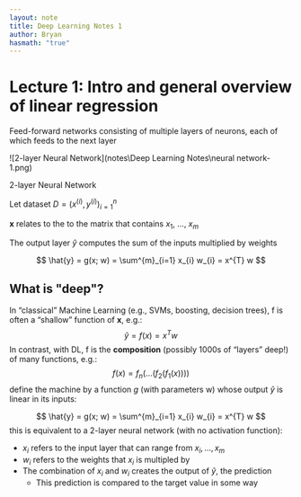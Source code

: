 ```yaml
---
layout: note
title: Deep Learning Notes 1
author: Bryan
hasmath: "true"
---
```


# Lecture 1: Intro and general overview of linear regression

Feed-forward networks consisting of multiple layers of neurons, each of which feeds to the next layer 

![2-layer Neural Network](notes\Deep Learning Notes\neural network-1.png)

2-layer Neural Network

Let dataset $D =  {(x^{(i)}, y^{(i)})}^{n}_{i=1}$

**x** relates to the to the matrix that contains $x_1$, ..., $x_m$

The output layer $\hat{y}$ computes the sum of the inputs multiplied by weights

$$
\hat{y} = g(x; w) = \sum^{m}_{i=1} x_{i} w_{i} = x^{T} w
$$

## What is "deep"?

In “classical” Machine Learning (e.g., SVMs, boosting, decision trees), f
is often a “shallow” function of **x**, e.g.:
$$
\hat{y} = f(x) = x^{T} w
$$
In contrast, with DL, f is the **composition** (possibly 1000s
of “layers” deep!) of many functions, e.g.:
$$
f(x) = f_n ( ... (f_2 (f_1 (x))))
$$
define the machine by a function *g* (with parameters w) whose output $\hat{y}$ is linear in its inputs:

$$
\hat{y} = g(x; w) = \sum^{m}_{i=1} x_{i} w_{i} = x^{T} w
$$
this is equivalent to a 2-layer neural network (with no activation function):

- $x_{i}$ refers to the input layer that can range from $x_{i}, ..., x_{m}$
- $w_i$ refers to the weights that $x_i$ is multipled by
- The combination of $x_i$ and $w_i$ creates the output of $\hat{y}$, the prediction
    - This prediction is compared to the target value in some way

